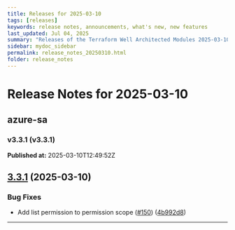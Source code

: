 ```yaml
---
title: Releases for 2025-03-10
tags: [releases]
keywords: release notes, announcements, what's new, new features
last_updated: Jul 04, 2025
summary: "Releases of the Terraform Well Architected Modules 2025-03-10"
sidebar: mydoc_sidebar
permalink: release_notes_20250310.html
folder: release_notes
---
```


# Release Notes for 2025-03-10

## azure-sa
### v3.3.1 (v3.3.1)
**Published at:** 2025-03-10T12:49:52Z

## [3.3.1](https://github.com/CloudNationHQ/terraform-azure-sa/compare/v3.3.0...v3.3.1) (2025-03-10)


### Bug Fixes

* Add list permission to permission scope ([#150](https://github.com/CloudNationHQ/terraform-azure-sa/issues/150)) ([4b992d8](https://github.com/CloudNationHQ/terraform-azure-sa/commit/4b992d871082eb30be4c61d556310f1fdb7ac4a9))

---

